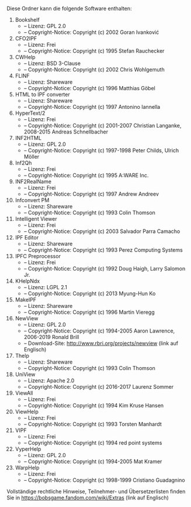 ﻿Diese Ordner kann die folgende Software enthalten:

1. Bookshelf
   - – Lizenz: GPL 2.0
   - – Copyright-Notice: Copyright (c) 2002 Goran Ivanković
2. CFO2IPF
   - – Lizenz: Frei
   - – Copyright-Notice: Copyright (c) 1995 Stefan Rauchecker
3. CWHelp
   - – Lizenz: BSD 3-Clause
   - – Copyright-Notice: Copyright (c) 2002 Chris Wohlgemuth
4. FLINF
   - – Lizenz: Shareware
   - – Copyright-Notice: Copyright (c) 1996 Matthias Göbel
5. HTML to IPF converter
   - – Lizenz: Shareware
   - – Copyright-Notice: Copyright (c) 1997 Antonino Iannella
6. HyperText/2
   - – Lizenz: Frei
   - – Copyright-Notice: Copyright (c) 2001-2007 Christian Langanke, 2008-2015 Andreas Schnellbacher
7. INF2HTML
   - – Lizenz: GPL 2.0
   - – Copyright-Notice: Copyright (c) 1997-1998 Peter Childs, Ulrich Möller
8. Inf2Qh
   - – Lizenz: Frei
   - – Copyright-Notice: Copyright (c) 1995 A:WARE Inc.
9. INF2RealName
   - – Lizenz: Frei
   - – Copyright-Notice: Copyright (c) 1997 Andrew Andreev
10. Infconvert PM
    - – Lizenz: Shareware
    - – Copyright-Notice: Copyright (c) 1993 Colin Thomson
11. Intelligent Viewer
    - – Lizenz: Frei
    - – Copyright-Notice: Copyright (c) 2003 Salvador Parra Camacho
12. IPF Editor
    - – Lizenz: Shareware
    - – Copyright-Notice: Copyright (c) 1993 Perez Computing Systems
13. IPFC Preprocessor
    - – Lizenz: Frei
    - – Copyright-Notice: Copyright (c) 1992 Doug Haigh, Larry Salomon Jr.
14. KHelpNdx
    - – Lizenz: LGPL 2.1
    - – Copyright-Notice: Copyright (c) 2013 Myung-Hun Ko
15. MakeIPF
    - – Lizenz: Shareware
    - – Copyright-Notice: Copyright (c) 1996 Martin Vieregg
16. NewView
    - – Lizenz: GPL 2.0
    - – Copyright-Notice: Copyright (c) 1994-2005 Aaron Lawrence, 2006-2019 Ronald Brill
    - – Download-Site: http://www.rbri.org/projects/newview (link auf Englisch)
17. Thelp
    - – Lizenz: Shareware
    - – Copyright-Notice: Copyright (c) 1993 Colin Thomson
18. UniView
    - – Lizenz: Apache 2.0
    - – Copyright-Notice: Copyright (c) 2016-2017 Laurenz Sommer
19. ViewAll
    - – Lizenz: Frei
    - – Copyright-Notice: Copyright (c) 1994 Kim Kruse Hansen
20. ViewHelp
    - – Lizenz: Frei
    - – Copyright-Notice: Copyright (c) 1993 Torsten Manhardt
21. VIPF
    - – Lizenz: Frei
    - – Copyright-Notice: Copyright (c) 1994 red point systems
22. VyperHelp
    - – Lizenz: GPL 2.0
    - – Copyright-Notice: Copyright (c) 1994-2005 Mat Kramer
23. WarpHelp
    - – Lizenz: Frei
    - – Copyright-Notice: Copyright (c) 1998-1999 Cristiano Guadagnino

Vollständige rechtliche Hinweise, Teilnehmer- und Übersetzerlisten finden Sie in https://bobsgame.fandom.com/wiki/Extras (link auf Englisch)